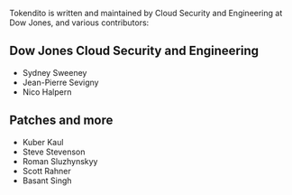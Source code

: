 Tokendito is written and maintained by Cloud Security and Engineering at
Dow Jones, and various contributors:

## Dow Jones Cloud Security and Engineering

* Sydney Sweeney 
* Jean-Pierre Sevigny
* Nico Halpern 

## Patches and more 

* Kuber Kaul 
* Steve Stevenson 
* Roman Sluzhynskyy 
* Scott Rahner 
* Basant Singh
